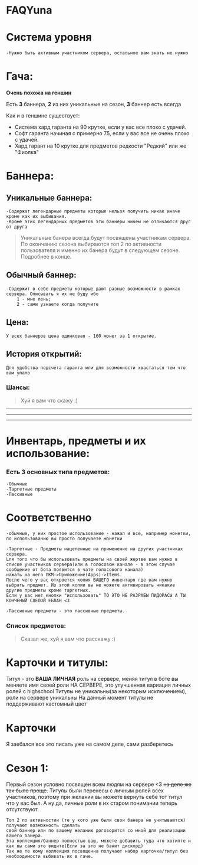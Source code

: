 # FAQYuna

# Система уровня
	-Нужно быть активным участником сервера, остальное вам знать не нужно

# Гача:
**Очень похожа на геншин**

Есть **3** баннера, **2** из них уникальные на сезон, **3** баннер есть всегда

Как и в геншине существует:
- Система хард гаранта на 90 крутке, если у вас все плохо с удачей.
- Софт гаранта начиная с примерно 75, если у вас все не очень плохо с удачей.
- Хард гарант на 10 крутке для предметов редкости "Редкий" или же "Фиолка"

# Баннера:

## Уникальные баннера:
	-Содержат легендарные предметы которые нельзя получить никак иначе кроме как их выбивания.
	-Кроме этих легендарных предметов эти баннеры ничем не отличаются друг от друга

> Уникальные банера всегда будут посвящены участникам сервера.
> По окончанию сезона выбираются топ 2 по активности пользователя и именно их банера будут в следующем сезоне.
> Подробнее в конце.

## Обычный баннер:
	-Содержит в себе предметы которые дают разные возможности в рамках сервера. Описывать я их не буду ибо 
		1 - мне лень; 
		2 - сами узнаете когда получите

## Цена:
	У всех баннеров цена одинковая - 160 монет за 1 открытие.

## История открытий:
	Для удобства подсчета гаранта или для возможности хвастаться тем что вам упало

### Шансы:
> Хуй я вам что скажу :)


____
____
____


# Инвентарь, предметы и их использование:
### Есть 3 основных типа предметов:
	-Обычные
	-Таргетные предметы
	-Пассивные

# Соответственно 
	-обычные, у них простое использование - нажал и все, например монетки, по использованию вы просто получаете монетки

	-Таргетные - Предметы нацеленные на применение на других участниках сервера. 
	Lля того что бы использовать предметы на своей жертве вам нужно в списке участников сервера(или в голосовом канале - в этом случае сообщение от бота появится в чате голосового канала) 
	нажать на него ПКМ->Приложение(Apps)->Items. 
	После чего у вас откроется копия ВАШЕГО инвентаря где вам нужно выбрать предмет. Из этой копии вы не можете активировать никакие другие предметы кроме таргетных. 
	Eсли у вас нет кнопки "использовать" ТО ЭТО НЕ РАЗРАБЫ ПИДОРАСЫ А ТЫ КОНЧЕНЫЙ СЛЕПОЙ ЕБЛАН <3

	-Пассивные предметы - это пассивные предметы.

### Список предметов:
> Cказал же, хуй я вам что расскажу :)




# Карточки и титулы:
Титул - это **ВАША ЛИЧНАЯ** роль на сервере, меняя титул в боте вы меняете имя своей роли НА СЕРВЕРЕ, это улучшенная вариация личных ролей с highschool
Титулы не уникальны(за некоторым исключением), роли на сервере уникальны
На данный момент титулы не поддерживают кастомный цвет

# Карточки
Я заебался все это писать уже на самом деле, сами разберетесь



# Сезон 1:
Первый сезон условно посвящен всем людям на сервере <3
~~на деле же так было проще.~~
Титулы были перенесы с личным ролей всех участников, поэтому при желании вы можете вернуть себе тот титул что у вас был.
А ну да, личные роли в их старом понимании теперь отсутствуют.


	Топ 2 по активностии (те у кого уже были свои банера не учитываются) получают возможность сделать 
	свой баннер или по вашему желанию договорится со мной для реализации вашего банера.
	Эта коллекция/баннер полностью ваш, можете добавить туда что хотипте и как вы сами это видите(Если за это не банит дискорд)
	Так же те кому коллекция посвященна получают набор карточка/титул без необходимости выбивать их в гаче.

